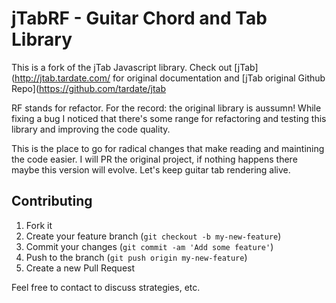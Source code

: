 # jTabRF - Guitar Chord and Tab Library

This is a fork of the jTab Javascript library. Check out 
    [jTab](http://jtab.tardate.com/ for original documentation and 
    [jTab original Github Repo](https://github.com/tardate/jtab

RF stands for refactor. For the record: the original library is aussumn! While fixing a bug I noticed that 
there's some range for refactoring and testing this library and improving the code quality.

This is the place to go for radical changes that make reading and maintining the code easier.
I will PR the original project, if nothing happens there maybe this version will evolve.
Let's keep guitar tab rendering alive.


## Contributing

1. Fork it
2. Create your feature branch (`git checkout -b my-new-feature`)
3. Commit your changes (`git commit -am 'Add some feature'`)
4. Push to the branch (`git push origin my-new-feature`)
5. Create a new Pull Request

Feel free to contact to discuss strategies, etc.
